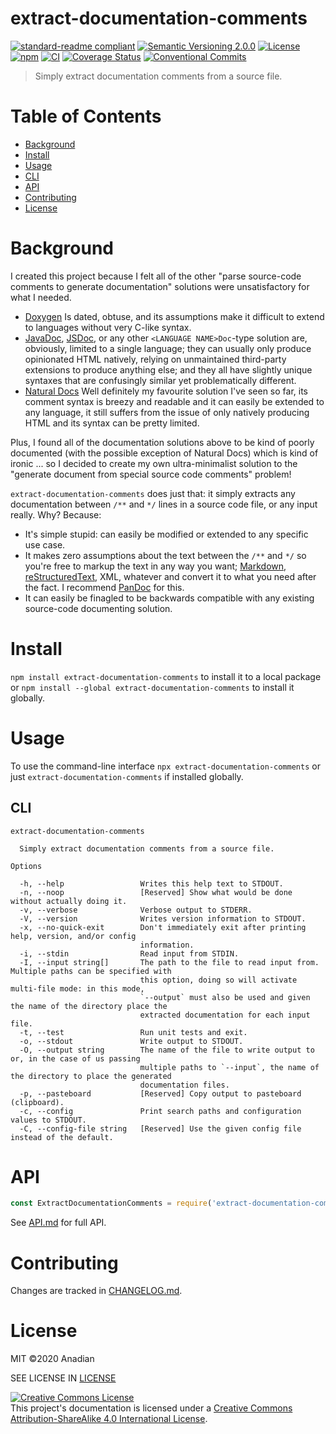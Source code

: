 # extract-documentation-comments
[![standard-readme compliant](https://img.shields.io/badge/readme%20style-standard-brightgreen.svg?style=flat-square)](https://github.com/RichardLitt/standard-readme)
[![Semantic Versioning 2.0.0](https://img.shields.io/badge/semver-2.0.0-brightgreen?style=flat-square)](https://semver.org/spec/v2.0.0.html)
[![License](https://img.shields.io/github/license/Anadian/extract-documentation-comments)](https://github.com/Anadian/extract-documentation-comments/LICENSE)
[![npm](https://img.shields.io/npm/v/extract-documentation-comments)](https://www.npmjs.com/package/extract-documentation-comments)
[![CI](https://github.com/Anadian/extract-documentation-comments/workflows/ci/badge.svg)](https://github.com/Anadian/extract-documentation-comments/actions?query=workflow%3Aci)
[![Coverage Status](https://coveralls.io/repos/github/Anadian/extract-documentation-comments/badge.svg?branch=main)](https://coveralls.io/github/Anadian/extract-documentation-comments?branch=main)
[![Conventional Commits](https://img.shields.io/badge/Conventional%20Commits-1.0.0-yellow.svg)](https://conventionalcommits.org)

> Simply extract documentation comments from a source file.
# Table of Contents
- [Background](#Background)
- [Install](#Install)
- [Usage](#Usage)
- [CLI](#CLI)
- [API](#API)
- [Contributing](#Contributing)
- [License](#License)
# Background
I created this project because I felt all of the other "parse source-code comments to generate documentation" solutions were unsatisfactory for what I needed.
- [Doxygen](http://www.doxygen.nl/index.html) Is dated, obtuse, and its assumptions make it difficult to extend to languages without very C-like syntax.
- [JavaDoc](https://docs.oracle.com/javase/1.5.0/docs/tooldocs/solaris/javadoc.html), [JSDoc](https://jsdoc.app/), or any other `<LANGUAGE NAME>Doc`-type solution are, obviously, limited to a single language; they can usually only produce opinionated HTML natively, relying on unmaintained third-party extensions to produce anything else; and they all have slightly unique syntaxes that are confusingly similar yet problematically different.
- [Natural Docs](https://www.naturaldocs.org/) Well definitely my favourite solution I've seen so far, its comment syntax is breezy and readable and it can easily be extended to any language, it still suffers from the issue of only natively producing HTML and its syntax can be pretty limited.

Plus, I found all of the documentation solutions above to be kind of poorly documented (with the possible exception of Natural Docs) which is kind of ironic ... so I decided to create my own ultra-minimalist solution to the "generate document from special source code comments" problem!

`extract-documentation-comments` does just that: it simply extracts any documentation between `/**` and `*/` lines in a source code file, or any input really. Why? Because:
- It's simple stupid: can easily be modified or extended to any specific use case.
- It makes zero assumptions about the text between the `/**` and `*/` so you're free to markup the text in any way you want; [Markdown](https://github.github.com/gfm/), [reStructuredText](https://docutils.sourceforge.io/rst.html), XML, whatever and convert it to what you need after the fact. I recommend [PanDoc](https://pandoc.org/index.html) for this.
- It can easily be finagled to be backwards compatible with any existing source-code documenting solution.
# Install
`npm install extract-documentation-comments`
to install it to a local package or
`npm install --global extract-documentation-comments`
to install it globally.
# Usage
To use the command-line interface `npx extract-documentation-comments` or just `extract-documentation-comments` if installed globally.
## CLI
```
extract-documentation-comments

  Simply extract documentation comments from a source file. 

Options

  -h, --help                 Writes this help text to STDOUT.                                              
  -n, --noop                 [Reserved] Show what would be done without actually doing it.                 
  -v, --verbose              Verbose output to STDERR.                                                     
  -V, --version              Writes version information to STDOUT.                                         
  -x, --no-quick-exit        Don't immediately exit after printing help, version, and/or config            
                             information.                                                                  
  -i, --stdin                Read input from STDIN.                                                        
  -I, --input string[]       The path to the file to read input from. Multiple paths can be specified with 
                             this option, doing so will activate multi-file mode: in this mode,            
                             `--output` must also be used and given the name of the directory place the    
                             extracted documentation for each input file.                                  
  -t, --test                 Run unit tests and exit.                                                      
  -o, --stdout               Write output to STDOUT.                                                       
  -O, --output string        The name of the file to write output to or, in the case of us passing         
                             multiple paths to `--input`, the name of the directory to place the generated 
                             documentation files.                                                          
  -p, --pasteboard           [Reserved] Copy output to pasteboard (clipboard).                             
  -c, --config               Print search paths and configuration values to STDOUT.                        
  -C, --config-file string   [Reserved] Use the given config file instead of the default.                  
```
# API
```js
const ExtractDocumentationComments = require('extract-documentation-comments');
```
See [API.md](API.md) for full API.
# Contributing
Changes are tracked in [CHANGELOG.md](CHANGELOG.md).
# License
MIT ©2020 Anadian

SEE LICENSE IN [LICENSE](LICENSE)

[![Creative Commons License](https://i.creativecommons.org/l/by-sa/4.0/88x31.png)](http://creativecommons.org/licenses/by-sa/4.0/)\
This project's documentation is licensed under a [Creative Commons Attribution-ShareAlike 4.0 International License](http://creativecommons.org/licenses/by-sa/4.0/).
